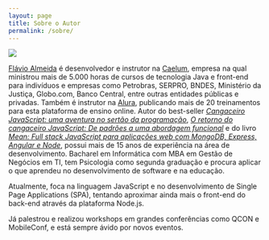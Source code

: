 ```yaml
---
layout: page
title: Sobre o Autor
permalink: /sobre/
---
```


<div class="gravatar">
<img src="https://www.gravatar.com/avatar/8d96063c612c7c23fd0ced5142c8a9aa.png">
</div>

<a href="https://twitter.com/flaviohalmeida" target="_blank">Flávio Almeida</a> é desenvolvedor e instrutor na <a href="http://www.caelum.com.br/" target="_blank">Caelum</a>, empresa na qual ministrou mais de 5.000 horas de cursos de tecnologia Java e front-end para indivíduos e empresas como Petrobras, SERPRO, BNDES, Ministério da Justiça, Globo.com, Banco Central, entre outras entidades públicas e privadas. Também é instrutor na <a href="http://www.alura.com.br" target="_blank">Alura</a>, publicando mais de 20 treinamentos para esta plataforma de ensino online. Autor do best-seller *<a href="https://www.casadocodigo.com.br/products/livro-cangaceiro-javascript" target="_blank">Cangaceiro JavaScript: uma aventura no sertão da programação</a>*, *<a href="https://www.casadocodigo.com.br/products/livro-retorno-cangaceiro-javascript" target="_blank">O retorno do cangaceiro JavaScript: De padrões a uma abordagem funcional</a>* e do livro *<a href="https://www.casadocodigo.com.br/products/livro-mean" target="_blank">Mean: Full stack JavaScript para aplicações web com MongoDB, Express, Angular e Node</a>*, possui mais de 15 anos de experiência na área de desenvolvimento. Bacharel em Informática com MBA em Gestão de Negócios em TI, tem Psicologia como segunda graduação e procura aplicar o que aprendeu no desenvolvimento de software e na educação.

Atualmente, foca na linguagem JavaScript e no desenvolvimento de Single Page Applications (SPA), tentando aproximar ainda mais o front-end do back-end através da plataforma Node.js. 

Já palestrou e realizou workshops em grandes conferências como QCON e MobileConf, e está sempre ávido por novos eventos.